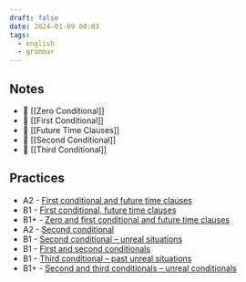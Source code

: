 ```yaml
---
draft: false
date: 2024-01-09 00:03
tags:
  - english
  - grammar
---
```

## Notes
- 📝 [[Zero Conditional]]
- 📝 [[First Conditional]]
- 📝 [[Future Time Clauses]]
- 📝 [[Second Conditional]]
- 📝 [[Third Conditional]]
## Practices
- A2 - [First conditional and future time clauses](https://test-english.com/grammar-points/a2/first-conditional-future-time-clauses/)  
- B1 - [First conditional, future time clauses](https://test-english.com/grammar-points/b1/first-conditional-future-time-clauses/)  
- B1+ - [Zero and first conditional and future time clauses](https://test-english.com/grammar-points/b1-b2/zero-first-conditional-future-time-clauses/)
- A2 - [Second conditional](https://test-english.com/grammar-points/a2/second-conditional/)
- B1 - [Second conditional – unreal situations](https://test-english.com/grammar-points/b1/second-conditional-unreal-situations/)
- B1 - [First and second conditionals](https://test-english.com/grammar-points/b1/first-and-second-conditionals/)  
- B1 - [Third conditional – past unreal situations](https://test-english.com/grammar-points/b1/third-conditional-past-unreal-situations/)  
- B1+ - [Second and third conditionals – unreal conditionals](https://test-english.com/grammar-points/b1-b2/second-third-conditionals/)

